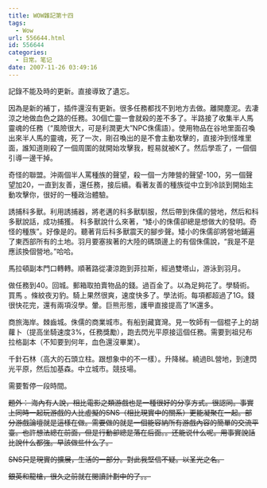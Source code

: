 ```yaml
---
title: WOW雜記第十四
tags:
  - Wow
url: 556644.html
id: 556644
categories:
  - 日常。笔记
date: 2007-11-26 03:49:16
---
```


記錄不能及時的更新。直接導致了遺忘。

因為是新的補丁，插件還沒有更新。很多任務都找不到地方去做。離開塵泥。去凄涼之地做血色之路的任務。30個亡靈一會就殺的差不多了。半路接了收集半人馬靈魂的任務（“風險很大，可是利潤更大”NPC侏儒語）。使用物品在谷地里面召喚出來半人馬的靈魂，死了一次，剛召喚出的是不會主動攻擊的，直接沖到怪堆里面，誰知道剛殺了一個周圍的就開始攻擊我，輕易就被K了。然后學乖了，一個個引導一邊干掉。

奇怪的聯盟。沖兩個半人罵種族的聲望，殺一個一方陣營的聲望-100，另一個聲望加20，一直到友善，還任務，接后續。看著友善的種族從中立到冷談到開始主動攻擊你，很好的一種政治體驗。

誘捕科多獸。利用誘捕器，將老邁的科多獸馴服，然后帶到侏儒的營地，然后和科多獸說話，成功捕獲。 科多獸說什么來著，“矮小的侏儒卻總是想做大的發明。奇怪的種族”。好像是的。聽著背后科多獸震天的腳步聲。矮小的侏儒卻將營地鋪遍了東西部所有的土地。羽月要塞挨著的大陸的碼頭邊上的有個侏儒說，“我是不是應該換個營地。”哈哈。

馬拉頓副本門口轉轉。順著路從凄涼跑到菲拉斯，經過雙塔山，游泳到羽月。

做任務到40。回城。郵箱取拍賣物品的錢。過百金了。以為足夠花了。學騎術。買馬 。條紋夜刃豹。騎上果然很爽，速度快多了。學法術。每項都超過了1G。錢很快花完，還有兩項沒學。暈。巨熊形態，護甲直接提高了1K還多。

商旅海岸。棘齒城。侏儒的商業城市。有船到藏寶灣。見一牧師有一個棍子上的胡蘿卜（提高坐騎速度3%，任務獎勵），跑去閃光平原接這個任務。需要到祖兒布拉格副本（不知要到何年，血色還沒畢業）。

千針石林（高大的石頭立柱。跟想象中的不一樣）。升降梯。繞過BL營地，到達閃光平原，然后加基森。中立城市。競技場。

需要暫停一段時間。

<strike>題外：</strike><strike> </strike><strike>海內有人說，相比電影之類游戲也是一種很好的分享方式。很認同。事實上同時一起玩游戲的人比虛擬的SNS（相比現實中的關系）更能凝聚在一起。部分游戲論壇就是這樣在做。需要做的就是一個能容納所有游戲內容的簡單的交流平臺。</strike><strike>也許想法總在前面，但是行動卻總是落在后面。。还能说什么呢。用事實說話比說什么都強。早該做些什么了。</strike>

<strike>SNS只是現實的擴展，生活的一部分。對此我堅信不疑。以圣光之名。</strike>

<strike>銀英和龍槍，很久之前就在閱讀計劃中的了。。</strike>